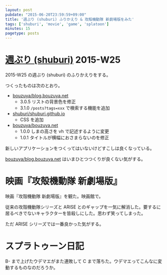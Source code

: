 ```yaml
---
layout: post
pubdate: "2015-06-20T23:59:59+09:00"
title: '週ぶり (shuburi) ふりかえり & 攻殻機動隊 新劇場版をみた'
tags: ['shuburi', 'movie', 'game', 'splatoon']
minutes: 15
pagetype: posts
---
```

# [週ぶり (shuburi)][shuburi] 2015-W25

2015-W25 の週ぶり (shuburi) のふりかえりをする。

つくったものは次のとおり。

- [bouzuya/blog.bouzuya.net][]
  - 3.0.5 リストの背景色を修正
  - 3.1.0 `/posts?tags=xxx` で検索する機能を追加
- [shuburi/shuburi.github.io][]
  - CSS を追加
- [bouzuya/bouzuya.net][]
  - 1.0.0 しまの高さを vh で記述するように変更
  - 1.0.1 タイトルが横幅におさまらないのを修正

新しいアプリケーションをつくってはいないけどすこしは良くなっている。

[bouzuya/blog.bouzuya.net][] はいまひとつつくりが良くない気がする。

# 映画『攻殻機動隊 新劇場版』

映画『攻殻機動隊 新劇場版』を観た。映画館で。

従来の攻殻機動隊シリーズと ARISE とのギャップを一気に解消した。要するに居るべきでないキャラクターを皆殺しにした。思わず笑ってしまった。

ただ ARISE シリーズでは一番良かった気がする。

# スプラトゥーン日記

B- まで上げたウデマエがまた連敗して C まで落ちた。ウデマエってこんなに変動するものなのだろうか。

[shuburi]: http://shuburi.org
[bouzuya/blog.bouzuya.net]: https://github.com/bouzuya/blog.bouzuya.net
[bouzuya/bouzuya.net]: https://github.com/bouzuya/bouzuya.net
[shuburi/shuburi.github.io]: https://github.com/shuburi/shuburi.github.io
